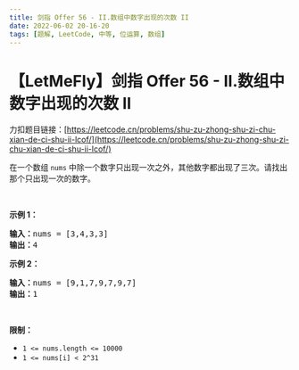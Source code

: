 ```yaml
---
title: 剑指 Offer 56 - II.数组中数字出现的次数 II
date: 2022-06-02 20-16-20
tags: [题解, LeetCode, 中等, 位运算, 数组]
---
```


# 【LetMeFly】剑指 Offer 56 - II.数组中数字出现的次数 II

力扣题目链接：[https://leetcode.cn/problems/shu-zu-zhong-shu-zi-chu-xian-de-ci-shu-ii-lcof/](https://leetcode.cn/problems/shu-zu-zhong-shu-zi-chu-xian-de-ci-shu-ii-lcof/)

<p>在一个数组 <code>nums</code> 中除一个数字只出现一次之外，其他数字都出现了三次。请找出那个只出现一次的数字。</p>

<p>&nbsp;</p>

<p><strong>示例 1：</strong></p>

<pre><strong>输入：</strong>nums = [3,4,3,3]
<strong>输出：</strong>4
</pre>

<p><strong>示例 2：</strong></p>

<pre><strong>输入：</strong>nums = [9,1,7,9,7,9,7]
<strong>输出：</strong>1</pre>

<p>&nbsp;</p>

<p><strong>限制：</strong></p>

<ul>
	<li><code>1 &lt;= nums.length &lt;= 10000</code></li>
	<li><code>1 &lt;= nums[i] &lt; 2^31</code></li>
</ul>

<p>&nbsp;</p>


    